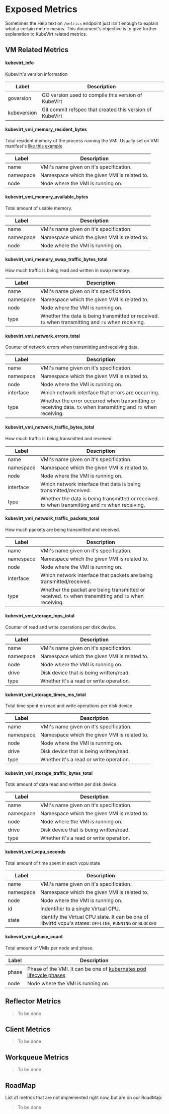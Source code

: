 # Exposed Metrics

Sometimes the Help text on `/metrics` endpoint just isn't enough to explain what a certain metric means. This document's objective is to give further explanation to KubeVirt related metrics.

## VM Related Metrics 

#### kubevirt_info

Kubevirt's version information

| Label | Description |
|-------------|----------------------------------------------------------|
| goversion | GO version used to compile this version of KubeVirt |
| kubeversion | Git commit refspec that created this version of KubeVirt |

#### kubevirt_vmi_memory_resident_bytes

Total resident memory of the process running the VMI. Usually set on VMI manifest's [like this example](../examples/vmi-ephemeral.yaml#L8-19)

| Label | Description |
|-----------|----------------------------------------------|
| name | VMI's name given on it's specification. |
| namespace | Namespace which the given VMI is related to. |
| node | Node where the VMI is running on. |

#### kubevirt_vmi_memory_available_bytes

Total amount of usable memory.

| Label | Description |
|-----------|----------------------------------------------|
| name | VMI's name given on it's specification. |
| namespace | Namespace which the given VMI is related to. |
| node | Node where the VMI is running on. |

#### kubevirt_vmi_memory_swap_traffic_bytes_total

How much traffic is being read and written in swap memory.

| Label | Description |
|-----------|----------------------------------------------|
| name | VMI's name given on it's specification. |
| namespace | Namespace which the given VMI is related to. |
| node | Node where the VMI is running on. |
| type | Whether the data is being transmitted or received. `tx` when transmitting and `rx` when receiving. |

#### kubevirt_vmi_network_errors_total

Counter of network errors when transmitting and receiving data.

| Label | Description |
|-----------|-----------------------------------------------------------------------------------------------------------------|
| name | VMI's name given on it's specification. |
| namespace | Namespace which the given VMI is related to. |
| node | Node where the VMI is running on. |
| interface | Which network interface that errors are occurring. |
| type | Whether the error occurred when transmitting or receiving data. `tx` when transmitting and `rx` when receiving. |

#### kubevirt_vmi_network_traffic_bytes_total

How much traffic is being transmitted and received.

| Label | Description |
|-----------|----------------------------------------------------------------------------------------------------|
| name | VMI's name given on it's specification. |
| namespace | Namespace which the given VMI is related to. |
| node | Node where the VMI is running on. |
| interface | Which network interface that data is being transmitted/received. |
| type | Whether the data is being transmitted or received. `tx` when transmitting and `rx` when receiving. |

#### kubevirt_vmi_network_traffic_packets_total

How much packets are being transmitted and received.

| Label | Description |
|-----------|-------------------------------------------------------------------------------------------------------|
| name | VMI's name given on it's specification. |
| namespace | Namespace which the given VMI is related to. |
| node | Node where the VMI is running on. |
| interface | Which network interface that packets are being transmitted/received. |
| type | Whether the packet are being transmitted or received. `tx` when transmitting and `rx` when receiving. |

#### kubevirt_vmi_storage_iops_total

Counter of read and write operations per disk device.

| Label | Description |
|-----------|----------------------------------------------|
| name | VMI's name given on it's specification. |
| namespace | Namespace which the given VMI is related to. |
| node | Node where the VMI is running on. |
| drive | Disk device that is being written/read. |
| type | Whether it's a read or write operation. |

#### kubevirt_vmi_storage_times_ms_total

Total time spent on read and write operations per disk device.

| Label | Description |
|-----------|----------------------------------------------|
| name | VMI's name given on it's specification. |
| namespace | Namespace which the given VMI is related to. |
| node | Node where the VMI is running on. |
| drive | Disk device that is being written/read. |
| type | Whether it's a read or write operation. |

#### kubevirt_vmi_storage_traffic_bytes_total

Total amount of data read and written per disk device.

| Label | Description |
|-----------|----------------------------------------------|
| name | VMI's name given on it's specification. |
| namespace | Namespace which the given VMI is related to. |
| node | Node where the VMI is running on. |
| drive | Disk device that is being written/read. |
| type | Whether it's a read or write operation. |

#### kubevirt_vmi_vcpu_seconds

Total amount of time spent in each vcpu state

| Label | Description |
|-----------|------------------------------------------------------------------------------------------------------------|
| name | VMI's name given on it's specification. |
| namespace | Namespace which the given VMI is related to. |
| node | Node where the VMI is running on. |
| id | Indentifier to a single Virtual CPU. |
| state | Identify the Virtual CPU state. It can be one of libvirtd vcpu's states: `OFFLINE`, `RUNNING` or `BLOCKED` |

#### kubevirt_vmi_phase_count

Total amount of VMIs per node and phase.

| Label | Description |
|-------|-----------------------------------------------------------------------------------------------------------------------------------------|
| phase | Phase of the VMI. It can be one of [kubernetes pod lifecycle phases](https://kubernetes.io/docs/concepts/workloads/pods/pod-lifecycle/) |
| node | Node where the VMI is running on. |

## Reflector Metrics

> To be done

## Client Metrics

> To be done

## Workqueue Metrics

> To be done

## RoadMap

List of metrics that are not implemented right now, but are on our RoadMap:

> To be done